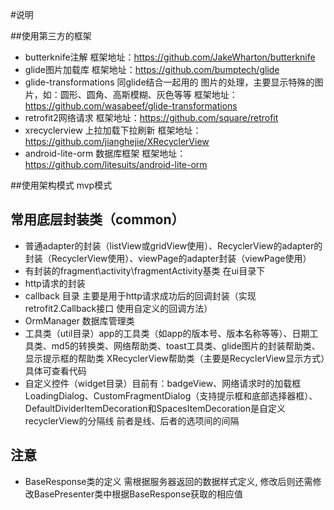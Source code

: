 #说明

##使用第三方的框架
* butterknife注解 框架地址：https://github.com/JakeWharton/butterknife 
* glide图片加载库 框架地址：https://github.com/bumptech/glide
* glide-transformations 同glide结合一起用的 图片的处理，主要显示特殊的图片，如：圆形、圆角、高斯模糊、灰色等等 框架地址： https://github.com/wasabeef/glide-transformations
* retrofit2网络请求  框架地址：https://github.com/square/retrofit
* xrecyclerview 上拉加载下拉刷新 框架地址：https://github.com/jianghejie/XRecyclerView
* android-lite-orm 数据库框架 框架地址：https://github.com/litesuits/android-lite-orm

##使用架构模式
   mvp模式

## 常用底层封装类（common）
* 普通adapter的封装（listView或gridView使用）、RecyclerView的adapter的封装（RecyclerView使用）、viewPage的adapter封装（viewPage使用）
* 有封装的fragment\activity\fragmentActivity基类 在ui目录下
* http请求的封装
* callback 目录 主要是用于http请求成功后的回调封装（实现retrofit2.Callback接口 使用自定义的回调方法）
* OrmManager 数据库管理类
* 工具类（util目录）app的工具类（如app的版本号、版本名称等等）、日期工具类、md5的转换类、网络帮助类、toast工具类、glide图片的封装帮助类、显示提示框的帮助类 XRecyclerView帮助类（主要是RecyclerView显示方式）具体可查看代码
* 自定义控件（widget目录）目前有：badgeView、网络请求时的加载框LoadingDialog、CustomFragmentDialog（支持提示框和底部选择器框）、DefaultDividerItemDecoration和SpacesItemDecoration是自定义recyclerView的分隔线 前者是线、后者的选项间的间隔


## 注意

* BaseResponse类的定义 需根据服务器返回的数据样式定义, 修改后则还需修改BasePresenter类中根据BaseResponse获取的相应值